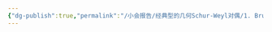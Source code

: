 ```yaml
---
{"dg-publish":true,"permalink":"/小会报告/经典型的几何Schur-Weyl对偶/1. Bruhat分解与典型Hecke代数/","dgPassFrontmatter":true,"created":"2024-07-16T20:26:42.921+08:00","updated":"2024-07-16T20:26:45.496+08:00"}
---
```


